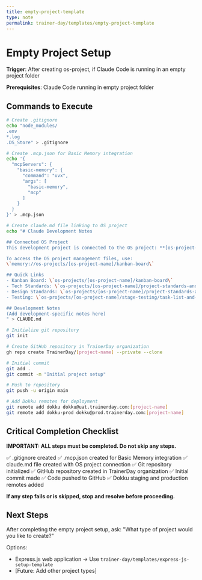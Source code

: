 ```yaml
---
title: empty-project-template
type: note
permalink: trainer-day/templates/empty-project-template
---
```


# Empty Project Setup

**Trigger**: After creating os-project, if Claude Code is running in an empty project folder

**Prerequisites**: Claude Code running in empty project folder

## Commands to Execute
```bash
# Create .gitignore
echo "node_modules/
.env
*.log
.DS_Store" > .gitignore

# Create .mcp.json for Basic Memory integration
echo '{
  "mcpServers": {
    "basic-memory": {
      "command": "uvx",
      "args": [
        "basic-memory",
        "mcp"
      ]
    }
  }
}' > .mcp.json

# Create claude.md file linking to OS project
echo "# Claude Development Notes

## Connected OS Project
This development project is connected to the OS project: **[os-project-name]**

To access the OS project management files, use:
\`memory://os-projects/[os-project-name]/kanban-board\`

## Quick Links
- Kanban Board: \`os-projects/[os-project-name]/kanban-board\`
- Tech Standards: \`os-projects/[os-project-name]/project-standards-and-dev-notes/tech-standards\`
- Design Standards: \`os-projects/[os-project-name]/project-standards-and-dev-notes/design-standards\`
- Testing: \`os-projects/[os-project-name]/stage-testing/task-list-and-status\`

## Development Notes
(Add development-specific notes here)
" > CLAUDE.md

# Initialize git repository
git init

# Create GitHub repository in TrainerDay organization
gh repo create TrainerDay/[project-name] --private --clone

# Initial commit
git add .
git commit -m "Initial project setup"

# Push to repository
git push -u origin main

# Add Dokku remotes for deployment
git remote add dokku dokku@uat.trainerday.com:[project-name]
git remote add dokku-prod dokku@prod.trainerday.com:[project-name]
```

## Critical Completion Checklist
**IMPORTANT: ALL steps must be completed. Do not skip any steps.**

✅ .gitignore created
✅ .mcp.json created for Basic Memory integration
✅ claude.md file created with OS project connection
✅ Git repository initialized
✅ GitHub repository created in TrainerDay organization
✅ Initial commit made
✅ Code pushed to GitHub
✅ Dokku staging and production remotes added

**If any step fails or is skipped, stop and resolve before proceeding.**

## Next Steps
After completing the empty project setup, ask:
"What type of project would you like to create?"

Options:
- Express.js web application → Use `trainer-day/templates/express-js-setup-template`
- [Future: Add other project types]